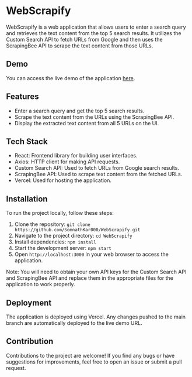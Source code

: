 # WebScrapify

WebScrapify is a web application that allows users to enter a search query and retrieves the text content from the top 5 search results. It utilizes the Custom Search API to fetch URLs from Google and then uses the ScrapingBee API to scrape the text content from those URLs.

## Demo

You can access the live demo of the application [here](https://web-scrapify.vercel.app).

## Features

- Enter a search query and get the top 5 search results.
- Scrape the text content from the URLs using the ScrapingBee API.
- Display the extracted text content from all 5 URLs on the UI.

## Tech Stack

- React: Frontend library for building user interfaces.
- Axios: HTTP client for making API requests.
- Custom Search API: Used to fetch URLs from Google search results.
- ScrapingBee API: Used to scrape text content from the fetched URLs.
- Vercel: Used for hosting the application.

## Installation

To run the project locally, follow these steps:

1. Clone the repository: `git clone https://github.com/SomnathKar000/WebScrapify.git`
2. Navigate to the project directory: `cd WebScrapify`
3. Install dependencies: `npm install`
4. Start the development server: `npm start`
5. Open `http://localhost:3000` in your web browser to access the application.

Note: You will need to obtain your own API keys for the Custom Search API and ScrapingBee API and replace them in the appropriate files for the application to work properly.

## Deployment

The application is deployed using Vercel. Any changes pushed to the main branch are automatically deployed to the live demo URL.

## Contribution

Contributions to the project are welcome! If you find any bugs or have suggestions for improvements, feel free to open an issue or submit a pull request.

